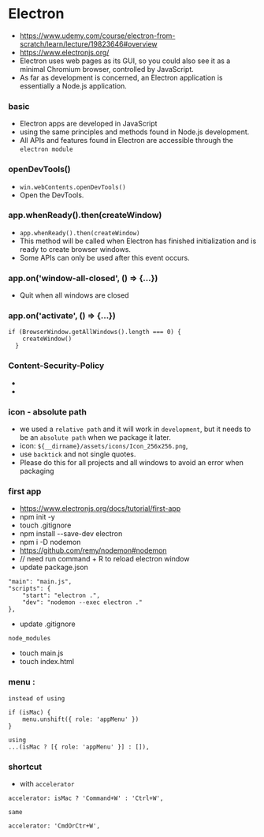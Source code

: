 # Electron
- https://www.udemy.com/course/electron-from-scratch/learn/lecture/19823646#overview
- https://www.electronjs.org/
- Electron uses web pages as its GUI, so you could also see it as a minimal Chromium browser, controlled by JavaScript.
- As far as development is concerned, an Electron application is essentially a Node.js application.

### basic
- Electron apps are developed in JavaScript
- using the same principles and methods found in Node.js development. 
- All APIs and features found in Electron are accessible through the ```electron module```

### openDevTools()
- ```win.webContents.openDevTools()``` 
- Open the DevTools.

### app.whenReady().then(createWindow)
- ```app.whenReady().then(createWindow)``` 
- This method will be called when Electron has finished initialization and is ready to create browser windows. 
- Some APIs can only be used after this event occurs.

### app.on('window-all-closed', () => {...})
- Quit when all windows are closed

### app.on('activate', () => {...})
```
if (BrowserWindow.getAllWindows().length === 0) {
    createWindow()
  }
```
### Content-Security-Policy
- <meta http-equiv="Content-Security-Policy" content="default-src 'self'">
- <meta http-equiv="Content-Security-Policy" content="script-src 'self' 'unsafe-inline'">

### icon - absolute path
- we used a ```relative path``` and it will work in ```development```, but it needs to be an ```absolute path``` when we package it later.
- icon: `${__dirname}/assets/icons/Icon_256x256.png`,
- use ```backtick``` and not single quotes.
- Please do this for all projects and all windows to avoid an error when packaging

### first app
- https://www.electronjs.org/docs/tutorial/first-app
- npm init -y
- touch .gitignore
- npm install --save-dev electron
- npm i -D nodemon 
- https://github.com/remy/nodemon#nodemon
- // need run command + R to reload electron window
- update package.json
```
"main": "main.js",
"scripts": {
    "start": "electron .",
    "dev": "nodemon --exec electron ."
},
```
- update .gitignore
```
node_modules
```
- touch main.js
- touch index.html

### menu : 
```
instead of using

if (isMac) {
    menu.unshift({ role: 'appMenu' })
}

using
...(isMac ? [{ role: 'appMenu' }] : []),

```
### shortcut 
- with ```accelerator``` 
```
accelerator: isMac ? 'Command+W' : 'Ctrl+W',

same

accelerator: 'CmdOrCtr+W',
```
